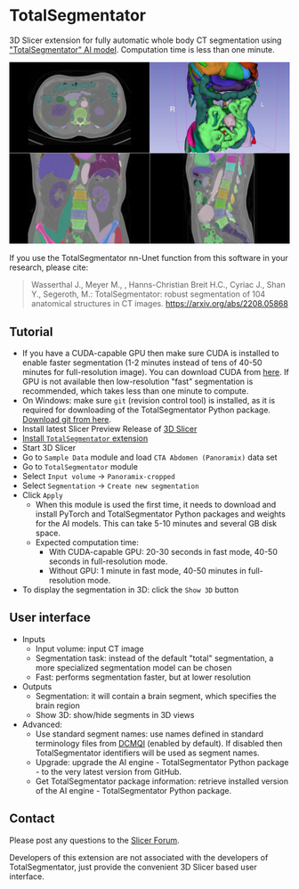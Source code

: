 # TotalSegmentator

3D Slicer extension for fully automatic whole body CT segmentation using ["TotalSegmentator" AI model](https://github.com/wasserth/TotalSegmentator). Computation time is less than one minute.

![](Screenshot01.jpg)

If you use the TotalSegmentator nn-Unet function from this software in your research, please cite:

> Wasserthal J., Meyer M., , Hanns-Christian Breit H.C., Cyriac J., Shan Y., Segeroth, M.: TotalSegmentator: robust segmentation of 104 anatomical structures in CT images. https://arxiv.org/abs/2208.05868

## Tutorial

- If you have a CUDA-capable GPU then make sure CUDA is installed to enable faster segmentation (1-2 minutes instead of tens of 40-50 minutes for full-resolution image). You can download CUDA from [here](https://developer.nvidia.com/cuda-downloads). If GPU is not available then low-resolution "fast" segmentation is recommended, which takes less than one minute to compute.
- On Windows: make sure `git` (revision control tool) is installed, as it is required for downloading of the TotalSegmentator Python package. [Download git from here](https://git-scm.com/download/win).
- Install latest Slicer Preview Release of [3D Slicer](https://slicer.readthedocs.io/en/latest/user_guide/getting_started.html#installing-3d-slicer)
- [Install `TotalSegmentator` extension](https://slicer.readthedocs.io/en/latest/user_guide/extensions_manager.html#install-extensions)
- Start 3D Slicer
- Go to `Sample Data` module and load `CTA Abdomen (Panoramix)` data set
- Go to `TotalSegmentator` module
- Select `Input volume` -> `Panoramix-cropped`
- Select `Segmentation` -> `Create new segmentation`
- Click `Apply`
  - When this module is used the first time, it needs to download and install PyTorch and TotalSegmentator Python packages and weights for the AI models. This can take 5-10 minutes and several GB disk space.
  - Expected computation time:
    - With CUDA-capable GPU: 20-30 seconds in fast mode, 40-50 seconds in full-resolution mode.
    - Without GPU: 1 minute in fast mode, 40-50 minutes in full-resolution mode.
- To display the segmentation in 3D: click the `Show 3D` button

## User interface

- Inputs
  - Input volume: input CT image
  - Segmentation task: instead of the default "total" segmentation, a more specialized segmentation model can be chosen
  - Fast: performs segmentation faster, but at lower resolution
- Outputs
  - Segmentation: it will contain a brain segment, which specifies the brain region
  - Show 3D: show/hide segments in 3D views
- Advanced:
  - Use standard segment names: use names defined in standard terminology files from [DCMQI](https://github.com/QIICR/dcmqi) (enabled by default). If disabled then TotalSegmentator identifiers will be used as segment names.
  - Upgrade: upgrade the AI engine - TotalSegmentator Python package - to the very latest version from GitHub.
  - Get TotalSegmentator package information: retrieve installed version of the AI engine - TotalSegmentator Python package.

## Contact

Please post any questions to the [Slicer Forum](https://discourse.slicer.org).

Developers of this extension are not associated with the developers of TotalSegmentator, just provide the convenient 3D Slicer based user interface.
